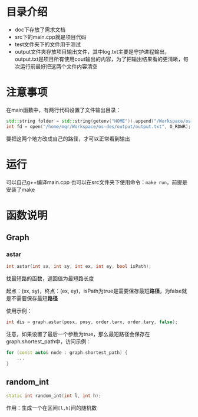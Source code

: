 # 目录介绍
- doc下存放了需求文档
- src下的main.cpp就是项目代码
- test文件夹下的文件用于测试
- output文件夹存放项目输出文件，其中log.txt主要是守护进程输出，output.txt是项目所有使用cout输出的内容，为了把输出结果看的更清晰，每次运行前最好把这两个文件内容清空
# 注意事项
在main函数中，有两行代码设置了文件输出目录：
```cpp
std::string folder = std::string(getenv("HOME")).append("/Workspace/os-des/output");
int fd = open("/home/mqr/Workspace/os-des/output/output.txt", O_RDWR);
```
要把这两个地方改成自己的路径，才可以正常看到输出

# 运行
可以自己g++编译main.cpp
也可以在src文件夹下使用命令：`make run`。前提是安装了make
# 函数说明
## Graph
### astar
```cpp
int astar(int sx, int sy, int ex, int ey, bool isPath);
```
找最短路的函数，返回值为最短路长度

起点：(sx, sy)，终点：(ex, ey)，isPath为true是需要保存最短**路径**，为false就是不需要保存最短**路径**

使用示例：
```cpp
int dis = graph.astar(posx, posy, order.tarx, order.tary, false);
```

注意，如果设置了最后一个参数为true，那么最短路径会保存在graph.shortest_path中，访问示例：
```cpp
for (const auto& node : graph.shortest_path) {
    ... 
}
```

## random_int
```cpp
static int random_int(int l, int h);
```
作用：生成一个在区间`[l,h]`间的随机数